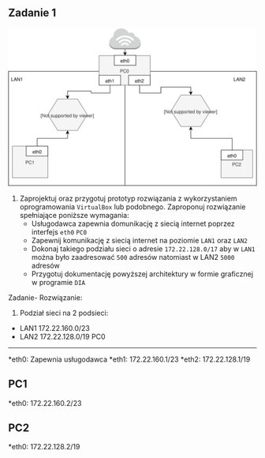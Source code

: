 Zadanie 1
---------

![zadanie 1](zadanie-1.svg)

1. Zaprojektuj oraz przygotuj prototyp rozwiązania z wykorzystaniem oprogramowania ``VirtualBox`` lub podobnego. 
Zaproponuj rozwiązanie spełniające poniższe wymagania:
   * Usługodawca zapewnia domunikację z siecią internet poprzez interfejs ``eth0`` ``PC0``
   * Zapewnij komunikację z siecią internet na poziomie ``LAN1`` oraz ``LAN2``
   * Dokonaj takiego podziału sieci o adresie ``172.22.128.0/17`` aby w ``LAN1`` można było zaadresować ``500`` adresów natomiast w LAN2 ``5000`` adresów    
   * Przygotuj dokumentację powyższej architektury w formie graficznej w programie ``DIA``

Zadanie- Rozwiązanie:
 1. Podział sieci na 2 podsieci:
  * LAN1 172.22.160.0/23 
  * LAN2 172.22.128.0/19
 PC0
---
*eth0: Zapewnia usługodawca
*eth1: 172.22.160.1/23
*eth2: 172.22.128.1/19

PC1
---
*eth0: 172.22.160.2/23

PC2
---
*eth0: 172.22.128.2/19
